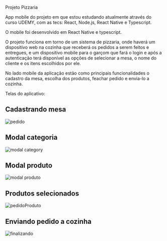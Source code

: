 Projeto Pizzaria

App mobile do projeto em que estou estudando atualmente através do curso UDEMY, com as tecs: React, Node.js, React Native e Typescript.

O mobile foi desenvolvido em React Native e typescript.

O projeto funciona em torno de um sistema de pizzaria, onde haverá um dispositivo web na cozinha que receberá os pedidos a serem feitos e entregues, e um dispositivo mobile para o garçom que fará o login e após a autenticação terá disponível as opções de selecionar a mesa, o nome do cliente e os itens escolhidos por ele.

No lado mobile da aplicação estão como principais funcionalidades o cadastro da mesa, escolha dos produtos, feachar pedido e envia-lo a cozinha.

Telas do aplicativo:

## Cadastrando mesa

![pedido](https://user-images.githubusercontent.com/61561169/183749893-dac3a780-2472-47b8-85b6-572e1884b27f.png)

## Modal categoria

![modal category](https://user-images.githubusercontent.com/61561169/183749951-9baf090b-c97b-442b-bb0d-a3683e086982.png)

## Modal produto

![modal produto](https://user-images.githubusercontent.com/61561169/183749985-8d6931ac-5e7d-4676-aa06-3b86db787d1b.png)

## Produtos selecionados

![pedidoProduto](https://user-images.githubusercontent.com/61561169/183750062-b38cfa6e-7371-4807-b41e-45a7b02938f6.png)

## Enviando pedido a cozinha

![finalizando](https://user-images.githubusercontent.com/61561169/183750092-f643fee9-dd37-473c-a6ba-405a70c3e118.png)


